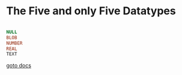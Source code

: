 # The Five and only Five Datatypes
```sql

NULL
BLOB
NUMBER 
REAL
TEXT


```
[goto docs](https://www.sqlite.org/datatype3.html)
